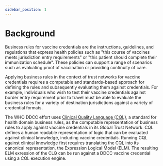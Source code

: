 ```yaml
---
sidebar_position: 1
---
```


# Background

Business rules for vaccine credentials are the instructions, guidelines, and regulations that
express health policies such as "this course of vaccines meets jurisdiction entry requirements" or
"this patient should complete their immunization schedule". These policies can support a range of
scenarios such as evaluating proof of vaccination or providing continuity of care.

Applying business rules in the context of trust networks for vaccine credentials requires a
computable and standards-based approach for defining the rules and subsequently evaluating them
against credentials. For example, individuals who wish to test their vaccine credentials against
border entry requirement prior to travel must be able to evaluate the business rules for a variety
of destination jurisdictions against a variety of credential formats.

The WHO DDCC effort uses [Clinical Quality Language (CQL)](https://cql.hl7.org/), a standard for
health domain business rules, as the computable representation of business rules to apply against
vaccine credentials in its Global Trust Network. CQL defines a human readable representation of
logic that can be evaluated against clinical knowledge, including vaccine credentials. Running CQL
against clinical knowledge first requires translating the CQL into its canonical representation, the
Expression Logical Model (ELM). The resulting ELM exression of the CLQ can be run against a DDCC
vaccine credential using a CQL execution engine.
